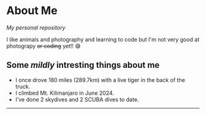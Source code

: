 # About Me
*My personal repository*

I like animals and photography and learning to code
but I'm not very good at photograpy ~~or coding~~ yet!! 😅

## Some *mildly* intresting things about me
- I once drove 180 miles (289.7km) with a live tiger in the back of the truck.
- I climbed Mt. Kilimanjaro in June 2024.
- I've done 2 skydives and 2 SCUBA dives to date.
  
---
